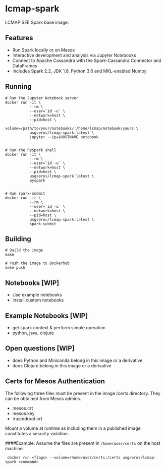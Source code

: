 # lcmap-spark
LCMAP SEE Spark base image.

## Features
* Run Spark locally or on Mesos
* Interactive development and analysis via Jupyter Notebooks
* Connect to Apache Cassandra with the Spark-Cassandra Connector and DataFrames
* Includes Spark 2.2, JDK 1.8, Python 3.6 and MKL-enabled Numpy 

## Running

```
# Run the Jupyter Notebook server
docker run -it \
           --rm \
           --user=`id -u` \
           --network=host \
           --pid=host \
           --volume=/path/to/your/notebooks/:/home/lcmap/notebook/yours \
           usgseros/lcmap-spark:latest \
           jupyter --ip=$HOSTNAME notebook


# Run the PySpark shell
docker run -it \
           --rm \
           --user=`id -u` \
           --network=host \
           --pid=host \
           usgseros/lcmap-spark:latest \
           pyspark


# Run spark-submit
docker run -it \
           --rm \
           --user=`id -u` \
           --network=host \
           --pid=host \
           usgseros/lcmap-spark:latest \
           spark-submit
```

## Building
```
# Build the image
make

# Push the image to Dockerhub
make push
```

## Notebooks [WIP]
* Use example notebooks
* Install custom notebooks

## Example Notebooks [WIP]
* get spark context & perform simple operation
* python, java, clojure

## Open questions [WIP]
* does Python and Miniconda belong in this image or a derivative
* does Clojure belong in this image or a derivative

## Certs for Mesos Authentication
The following three files must be present in the image /certs directory.  They can be obtained from
Mesos admins.
* mesos.crt
* mesos.key
* trustedroot.crt

Mount a volume at runtime as including them in a published image constitutes a security violation.

####Example:
Assume the files are present in ```/home/user/certs``` on the host machine.

``` docker run <flags> --volume=/home/user/certs:/certs usgseros/lcmap-spark <command>```